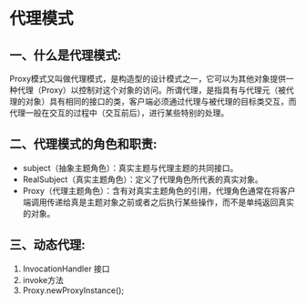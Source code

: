 # 代理模式

## 一、什么是代理模式:
Proxy模式又叫做代理模式，是构造型的设计模式之一，它可以为其他对象提供一种代理（Proxy）以控制对这个对象的访问。所谓代理，是指具有与代理元（被代理的对象）具有相同的接口的类，客户端必须通过代理与被代理的目标类交互，而代理一般在交互的过程中（交互前后），进行某些特别的处理。

## 二、代理模式的角色和职责:
* subject（抽象主题角色）：真实主题与代理主题的共同接口。
* RealSubject（真实主题角色）：定义了代理角色所代表的真实对象。 
* Proxy（代理主题角色）：含有对真实主题角色的引用，代理角色通常在将客户端调用传递给真是主题对象之前或者之后执行某些操作，而不是单纯返回真实的对象。

## 三、动态代理:
1. InvocationHandler 接口
2. invoke方法
3. Proxy.newProxyInstance();